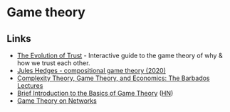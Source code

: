 # Game theory

## Links

- [The Evolution of Trust](https://ncase.me/trust/) - Interactive guide to the game theory of why & how we trust each other.
- [Jules Hedges - compositional game theory (2020)](https://www.youtube.com/watch?v=5Qny8YmLUzk)
- [Complexity Theory, Game Theory, and Economics: The Barbados Lectures](https://www.nowpublishers.com/article/Details/TCS-085)
- [Brief Introduction to the Basics of Game Theory](https://papers.ssrn.com/sol3/papers.cfm?abstract_id=1968579) ([HN](https://news.ycombinator.com/item?id=24831462))
- [Game Theory on Networks](https://ingomarquart.github.io/TOM-GamesOnNetworks/)
